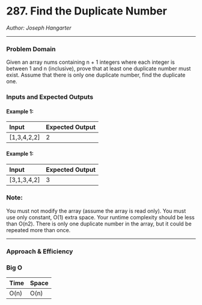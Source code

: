 # 287. Find the Duplicate Number

*Author: Joseph Hangarter*

---

### Problem Domain
Given an array nums containing n + 1 integers where each integer is between 1 and n (inclusive), prove that at least one duplicate number must exist. Assume that there is only one duplicate number, find the duplicate one.

### Inputs and Expected Outputs

#### Example 1:  
| Input | Expected Output |
| :----------- | :----------- |
| [1,3,4,2,2] | 2 |

#### Example 1:  
| Input | Expected Output |
| :----------- | :----------- |
| [3,1,3,4,2] | 3 |

### Note:
You must not modify the array (assume the array is read only).
You must use only constant, O(1) extra space.
Your runtime complexity should be less than O(n2).
There is only one duplicate number in the array, but it could be repeated more than once.

---

### Approach & Efficiency

### Big O

| Time | Space |
| :----------- | :----------- |
| O(n) | O(n) |

